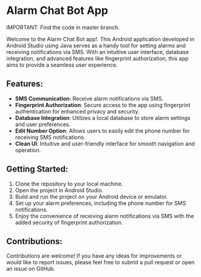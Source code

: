 # Alarm Chat Bot App

IMPORTANT: Find the code in master branch.

Welcome to the Alarm Chat Bot app!. This Android application developed in Android Studio using Java serves as a handy tool for setting alarms and receiving notifications via SMS. With an intuitive user interface, database integration, and advanced features like fingerprint authorization, this app aims to provide a seamless user experience.

## Features:
- **SMS Communication**: Receive alarm notifications via SMS.
- **Fingerprint Authorization**: Secure access to the app using fingerprint authentication for enhanced privacy and security.
- **Database Integration**: Utilizes a local database to store alarm settings and user preferences.
- **Edit Number Option**: Allows users to easily edit the phone number for receiving SMS notifications.
- **Clean UI**: Intuitive and user-friendly interface for smooth navigation and operation.

## Getting Started:
1. Clone the repository to your local machine.
2. Open the project in Android Studio.
3. Build and run the project on your Android device or emulator.
4. Set up your alarm preferences, including the phone number for SMS notifications.
5. Enjoy the convenience of receiving alarm notifications via SMS with the added security of fingerprint authorization.

## Contributions:
Contributions are welcome! If you have any ideas for improvements or would like to report issues, please feel free to submit a pull request or open an issue on GitHub.
